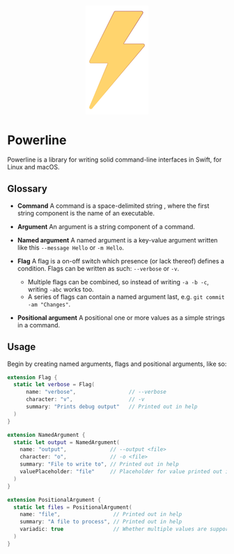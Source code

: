 <p align="center">

<img src="Images/header-image.png" height="250" />

</p>

# Powerline

Powerline is a library for writing solid command-line interfaces in Swift, for Linux and macOS.

## Glossary
* **Command**
   A command is a space-delimited string , where the first string component is the name of an executable.

* **Argument**
   An argument is a string component of a command.


* **Named argument**
   A named argument is a key-value argument written like this `--message Hello` or `-m Hello`.

* **Flag**
   A flag is a on-off switch which presence (or lack thereof) defines a condition. Flags can be written as such: `--verbose` or `-v`.

   * Multiple flags can be combined, so instead of writing `-a -b -c`, writing `-abc` works too.
   * A series of flags can contain a named argument last, e.g. `git commit -am "Changes"`.

* **Positional argument**
   A positional one or more values as a simple strings in a command.



## Usage

Begin by creating named arguments, flags and positional arguments, like so:

```swift
extension Flag {
  static let verbose = Flag(
      name: "verbose",                 // --verbose
      character: "v",                  // -v
      summary: "Prints debug output"   // Printed out in help
  )
}
```

```swift
extension NamedArgument {
  static let output = NamedArgument(
    name: "output",              // --output <file>
    character: "o",              // -o <file>
    summary: "File to write to", // Printed out in help
    valuePlaceholder: "file"     // Placeholder for value printed out in help
  )
}
```

```swift
extension PositionalArgument {
  static let files = PositionalArgument(
  	name: "file",                 // Printed out in help
  	summary: "A file to process", // Printed out in help
  	variadic: true                // Whether multiple values are supported
  )
}
```
